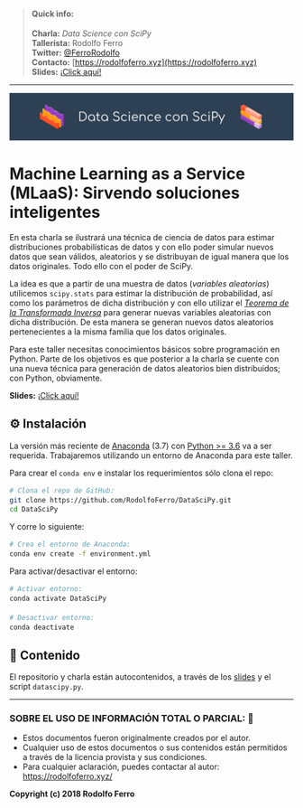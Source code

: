 
> #### Quick info:
>
> **Charla:** *Data Science con SciPy* <br>
> **Tallerista:** Rodolfo Ferro <br>
> **Twitter:** [@FerroRodolfo](https://twitter.com/FerroRodolfo) <br>
> **Contacto:** [https://rodolfoferro.xyz](https://rodolfoferro.xyz) <br>
  > **Slides:** [¡Click aquí!](https://goo.gl/5Q3BZ8)
------
![DataSciPy](assets/DataSciPy.png)

# Machine Learning as a Service (MLaaS): Sirvendo soluciones inteligentes

En esta charla se ilustrará una técnica de ciencia de datos para estimar distribuciones probabilísticas de datos y con ello poder simular nuevos datos que sean válidos, aleatorios y se distribuyan de igual manera que los datos originales. Todo ello con el poder de SciPy.

La idea es que a partir de una muestra de datos (*variables aleatorias*) utilicemos `scipy.stats` para estimar la distribución de probabilidad, así como los parámetros de dicha distribución y con ello utilizar el [*Teorema de la Transformada Inversa*](https://es.wikipedia.org/wiki/M%C3%A9todo_de_la_transformada_inversa) para generar nuevas variables aleatorias con dicha distribución. De esta manera se generan nuevos datos aleatorios pertenecientes a la misma familia que los datos originales.

Para este taller necesitas conocimientos básicos sobre programación en Python. Parte de los objetivos es que posterior a la charla se cuente con una nueva técnica para generación de datos aleatorios bien distribuidos; con Python, obviamente.

**Slides:** [¡Click aquí!](https://goo.gl/5Q3BZ8)

## ⚙️ Instalación

La versión más reciente de [Anaconda](https://www.anaconda.com/download/) (3.7) con [Python >= 3.6](https://www.python.org/downloads/) va a ser requerida. Trabajaremos utilizando un entorno de Anaconda para este taller.

Para crear el `conda env` e instalar los requerimientos sólo clona el repo:
```bash
# Clona el repo de GitHub:
git clone https://github.com/RodolfoFerro/DataSciPy.git
cd DataSciPy
```

Y corre lo siguiente:
```bash
# Crea el entorno de Anaconda:
conda env create -f environment.yml
```

Para activar/desactivar el entorno:
```bash
# Activar entorno:
conda activate DataSciPy

# Desactivar entorno:
conda deactivate
```

## 👾 Contenido

El repositorio y charla están autocontenidos, a través de los [slides](https://goo.gl/5Q3BZ8) y el script `datascipy.py`.


***

### SOBRE EL USO DE INFORMACIÓN TOTAL O PARCIAL: 🔐
* Estos documentos fueron originalmente creados por el autor.
* Cualquier uso de estos documentos o sus contenidos están permitidos a través de la licencia provista y sus condiciones.
* Para cualquier aclaración, puedes contactar al autor: https://rodolfoferro.xyz/

**Copyright (c) 2018 Rodolfo Ferro**
